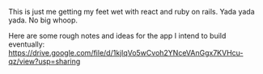 This is just me getting my feet wet with react and ruby on rails. Yada yada yada. No big whoop.

Here are some rough notes and ideas for the app I intend to build eventually: https://drive.google.com/file/d/1kjlqVo5wCvoh2YNceVAnGgx7KVHcu-qz/view?usp=sharing
